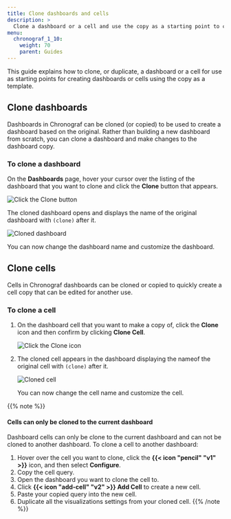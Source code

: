 ```yaml
---
title: Clone dashboards and cells
description: >
  Clone a dashboard or a cell and use the copy as a starting point to create new dashboard or cells.
menu:
  chronograf_1_10:
    weight: 70
    parent: Guides
---
```


This guide explains how to clone, or duplicate, a dashboard or a cell for use as starting points for creating dashboards or cells using the copy as a template.

## Clone dashboards

Dashboards in Chronograf can be cloned (or copied) to be used to create a dashboard based on the original. Rather than building a new dashboard from scratch, you can clone a dashboard and make changes to the dashboard copy.

### To clone a dashboard

On the **Dashboards** page, hover your cursor over the listing of the dashboard that you want to clone and click the **Clone** button that appears.

![Click the Clone button](/img/chronograf/1-6-clone-dashboard.png)

The cloned dashboard opens and displays the name of the original dashboard with `(clone)` after it.

![Cloned dashboard](/img/chronograf/1-6-clone-dashboard-clone.png)

You can now change the dashboard name and customize the dashboard.

## Clone cells

Cells in Chronograf dashboards can be cloned or copied to quickly create a cell copy that can be edited for another use.

### To clone a cell

1. On the dashboard cell that you want to make a copy of, click the **Clone** icon and then confirm by clicking **Clone Cell**.

    ![Click the Clone icon](/img/chronograf/1-6-clone-cell-click-button.png)

2. The cloned cell appears in the dashboard displaying the nameof the original cell with `(clone)` after it.

    ![Cloned cell](/img/chronograf/1-6-clone-cell-cell-copy.png)

    You can now change the cell name and customize the cell.

{{% note %}}
#### Cells can only be cloned to the current dashboard

Dashboard cells can only be clone to the current dashboard and can not be cloned to another dashboard.
To clone a cell to another dashboard:

1.  Hover over the cell you want to clone, click the **{{< icon "pencil" "v1" >}}**
    icon, and then select **Configure**.
2.  Copy the cell query.
3.  Open the dashboard you want to clone the cell to.
4.  Click **{{< icon "add-cell" "v2" >}} Add Cell** to create a new cell.
5.  Paste your copied query into the new cell.
6.  Duplicate all the visualizations settings from your cloned cell.
{{% /note %}}